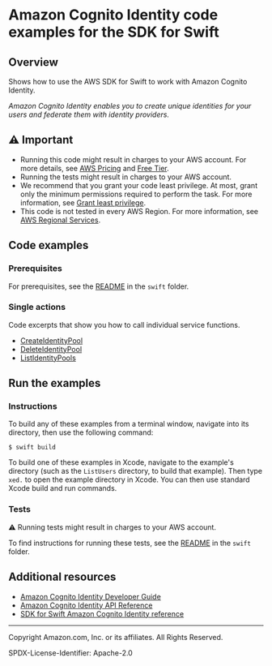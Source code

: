# Amazon Cognito Identity code examples for the SDK for Swift

## Overview

Shows how to use the AWS SDK for Swift to work with Amazon Cognito Identity.

<!--custom.overview.start-->
<!--custom.overview.end-->

_Amazon Cognito Identity enables you to create unique identities for your users and federate them with identity providers._

## ⚠ Important

* Running this code might result in charges to your AWS account. For more details, see [AWS Pricing](https://aws.amazon.com/pricing/) and [Free Tier](https://aws.amazon.com/free/).
* Running the tests might result in charges to your AWS account.
* We recommend that you grant your code least privilege. At most, grant only the minimum permissions required to perform the task. For more information, see [Grant least privilege](https://docs.aws.amazon.com/IAM/latest/UserGuide/best-practices.html#grant-least-privilege).
* This code is not tested in every AWS Region. For more information, see [AWS Regional Services](https://aws.amazon.com/about-aws/global-infrastructure/regional-product-services).

<!--custom.important.start-->
<!--custom.important.end-->

## Code examples

### Prerequisites

For prerequisites, see the [README](../../README.md#Prerequisites) in the `swift` folder.


<!--custom.prerequisites.start-->
<!--custom.prerequisites.end-->

### Single actions

Code excerpts that show you how to call individual service functions.

- [CreateIdentityPool](FindOrCreateIdentityPool/Sources/CognitoIdentityHandler/CognitoIdentityHandler.swift#L94)
- [DeleteIdentityPool](FindOrCreateIdentityPool/Sources/CognitoIdentityHandler/CognitoIdentityHandler.swift#L116)
- [ListIdentityPools](FindOrCreateIdentityPool/Sources/CognitoIdentityHandler/CognitoIdentityHandler.swift#L27)


<!--custom.examples.start-->
<!--custom.examples.end-->

## Run the examples

### Instructions

To build any of these examples from a terminal window, navigate into its
directory, then use the following command:

```
$ swift build
```

To build one of these examples in Xcode, navigate to the example's directory
(such as the `ListUsers` directory, to build that example). Then type `xed.`
to open the example directory in Xcode. You can then use standard Xcode build
and run commands.

<!--custom.instructions.start-->
<!--custom.instructions.end-->



### Tests

⚠ Running tests might result in charges to your AWS account.


To find instructions for running these tests, see the [README](../../README.md#Tests)
in the `swift` folder.



<!--custom.tests.start-->
<!--custom.tests.end-->

## Additional resources

- [Amazon Cognito Identity Developer Guide](https://docs.aws.amazon.com/cognito/latest/developerguide/cognito-identity.html)
- [Amazon Cognito Identity API Reference](https://docs.aws.amazon.com/cognitoidentity/latest/APIReference/Welcome.html)
- [SDK for Swift Amazon Cognito Identity reference](https://sdk.amazonaws.com/swift/api/awscognitoidentity/latest/documentation/awscognitoidentity)

<!--custom.resources.start-->
<!--custom.resources.end-->

---

Copyright Amazon.com, Inc. or its affiliates. All Rights Reserved.

SPDX-License-Identifier: Apache-2.0